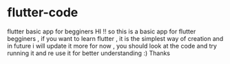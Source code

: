# flutter-code
flutter basic app for begginers
HI !! 
    so this is a basic app for flutter begginers , if you want to learn flutter , it is the simplest way of creation and in future i will update it more 
    for now , you should look at the code and try running it and re use it for better understanding :)
    Thanks
